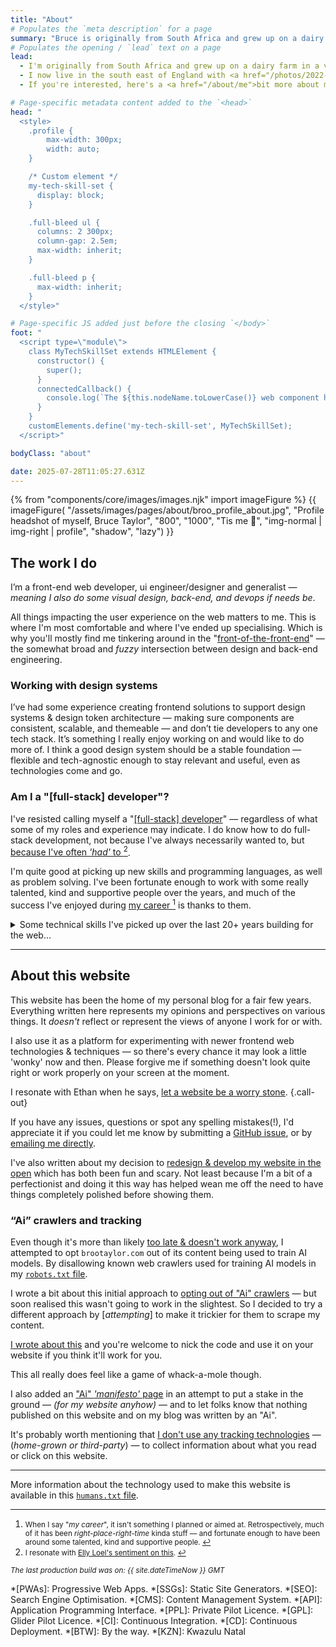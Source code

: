 ```yaml
---
title: "About"
# Populates the `meta description` for a page
summary: "Bruce is originally from South Africa and grew up on a dairy farm in a very beautiful part of the country. He now lives in the south east of England with his family and builds websites for a living."
# Populates the opening / `lead` text on a page
lead:
  - I'm originally from South Africa and grew up on a dairy farm in a very <a href="https://youtu.be/bGQbM3QfA5w">beautiful part of the country</a>.
  - I now live in the south east of England with <a href="/photos/2022-03-30/photo_202203300012">my family</a> and <a href="/projects">build websites</a> for a living.
  - If you're interested, here's a <a href="/about/me">bit more about me</a>.

# Page-specific metadata content added to the `<head>`
head: "
  <style>
    .profile {
        max-width: 300px;
        width: auto;
    }

    /* Custom element */
    my-tech-skill-set {
      display: block;
    }

    .full-bleed ul {
      columns: 2 300px;
      column-gap: 2.5em;
      max-width: inherit;
    }

    .full-bleed p {
      max-width: inherit;
    }
  </style>"

# Page-specific JS added just before the closing `</body>`
foot: "
  <script type=\"module\">
    class MyTechSkillSet extends HTMLElement {
      constructor() {
        super();
      }
      connectedCallback() {
        console.log(`The ${this.nodeName.toLowerCase()} web component has been created just for fun. Just cause I wanted to call it that. So there! 😄`);
      }
    }
    customElements.define('my-tech-skill-set', MyTechSkillSet);
  </script>"

bodyClass: "about"

date: 2025-07-28T11:05:27.631Z
---
```


{% from "components/core/images/images.njk" import imageFigure %}
{{ imageFigure(
  "/assets/images/pages/about/broo_profile_about.jpg",
  "Profile headshot of myself, Bruce Taylor",
  "800",
  "1000",
  "Tis me 👋",
  "img-normal | img-right | profile",
  "shadow",
  "lazy")
}}

## The work I do

I’m a front-end web developer, ui engineer/designer and generalist &mdash; *meaning I also do some visual design, back-end, and devops if needs be*.

All things impacting the user experience on the web matters to me. This is where I'm most comfortable and where I've ended up specialising. Which is why you'll mostly find me tinkering around in the "[front-of-the-front-end](https://bradfrost.com/blog/post/front-of-the-front-end-and-back-of-the-front-end-web-development/)" &mdash; the somewhat broad and *fuzzy* intersection between design and back-end engineering.

### Working with design systems

I’ve had some experience creating frontend solutions to support design systems & design token architecture &mdash; making sure components are consistent, scalable, and themeable &mdash; and don’t tie developers to any one tech stack. It’s something I really enjoy working on and would like to do more of.  I think a good design system should be a stable foundation &mdash; flexible and tech-agnostic enough to stay relevant and useful, even as technologies come and go.

### Am I a "[full-stack] developer"?

I've resisted calling myself a "[[full-stack] developer](https://bradfrost.com/blog/post/full-stack-developers/)" &mdash; regardless of what some of my roles and experience may indicate. I do know how to do full-stack development, not because I've always necessarily wanted to, but <span id="fnref:fullstack" rel="doc-noteref"><a href="#fn:fullstack" rel="footnote">because I've often *'had'* to <sup>2</sup></a></span>.

I'm quite good at picking up new skills and programming languages, as well as problem solving. I've been fortunate enough to work with some really talented, kind and supportive people over the years, and much of the success I've enjoyed during <span id="fnref:career" rel="doc-noteref"><a href="#fn:career" rel="footnote">my career <sup>1</sup></a></span> is thanks to them.

<details>
  <summary>Some technical skills I've picked up over the last 20+ years building for the web&hellip;</summary>
  <my-tech-skill-set class="full-bleed | call-out | flow">
    <ul>
      <li><strong>Core Frontend</strong>: HTML, CSS <small><em>(SCSS & LESS)</em></small>, JavaScript <small><em>(ES5 & ES6+)</em></small></li>
      <li><strong>Frameworks & Static Site Generators</strong>: 11ty, Astro, Jekyll, Svelte, Vue</li>
      <li><strong>Templating & Libraries</strong>: Nunjucks, Liquid, Handlebars, jQuery, Bootstrap, Foundation, GSAP</li>
      <li><strong>Build & Workflow</strong>: Vite, Rollup.js, Webpack, Gulp, PostCSS, Babel, Jest, Cypress</li>
      <li><strong>Version Control & DevOps</strong>: Git, Bitbucket, Monorepos, Netlify, Docker, Azure DevOps</li>
      <li><abbr title="Content Management System."><strong>CMS</strong></abbr>: WordPress, Drupal, Umbraco, Decap CMS, Contentful</li>
      <li><strong>Back-end &</strong> <abbr title="Application Programming Interface."><strong>API</strong></abbr>: PHP, Twig, MySQL, Node.js, Data Source / <abbr title="Application Programming Interface.">API</abbr> Configuration</li>
      <li><strong>Component Libraries & Design Systems</strong>: Fractal, Storybook, Design Tokens, Design System Configuration</li>
      <li><strong>Dev & Design Tools</strong>: VS Code, Cursor, Postman, iTerm, Photoshop, Figma, Zeplin</li>
      <li><strong>Frontend Architecture & Standards</strong>: Tech-agnostic component-based Frontend Architecture, CSS Architecture</li>
      <li><strong>Best Practices</strong>: Responsive Design, Progressive Enhancement, <abbr title="Progressive Web Apps.">PWA</abbr>, Accessibility / A11y, Cross-Browser Compatibility Testing, Web Components, Service Workers</li>
      <li><abbr title="Search Engine Optimisation."><strong>SEO</strong></abbr><strong>, Performance & Compliance</strong>: Technical & Content-based <abbr title="Search Engine Optimisation.">SEO</abbr>, Performance optimisation, Lighthouse Auditing, Cookie Consent Management <small><em>(Civic, TrustArc)</em></small>, <abbr title="General Data Protection Regulation.">GDPR</abbr> Setup</li>
      <li><strong>Analytics</strong>: Google Analytics, Google Tag Manager, Adobe Analytics</li>
    </ul>
    <h3 id="cv" tabindex="-1" class="visually-hidden">Need a copy of my CV? <a class="header-anchor" href="#cv">#</a></h3>
    <p><small><em>(Need to see a copy of my CV for some reason? You're welcome to <a href="/BruceTaylorCV">download a copy</a>.)</em></small></p>
  </my-tech-skill-set>
</details>

---

## About this website

This website has been the home of my personal blog for a fair few years. Everything written here represents my opinions and perspectives on various things. It *doesn't* reflect or represent the views of anyone I work for or with.

I also use it as a platform for experimenting with newer frontend web technologies & techniques &mdash; so there's every chance it may look a little 'wonky' now and then. Please forgive me if something doesn't look quite right or work properly on your screen at the moment.

I resonate with Ethan when he says, [let a website be a worry stone](https://ethanmarcotte.com/wrote/let-a-website-be-a-worry-stone/). {.call-out}

If you have any issues, questions or spot any spelling mistakes(!), I'd appreciate it if you could let me know by submitting a [GitHub issue](https://github.com/brootaylor/brootaylor-v3/issues), or by [emailing me directly](/contact).

I've also written about my decision to [redesign & develop my website in the open](/writing/2022-02-22/redesigning-in-the-open) which has both been fun and scary. Not least because I'm a bit of a perfectionist and doing it this way has helped wean me off the need to have things completely polished before showing them.

### &ldquo;Ai&rdquo; crawlers and tracking

Even though it's more than likely [too late & doesn't work anyway](https://blog.jim-nielsen.com/2023/robots-txt/), I attempted to opt `brootaylor.com` out of its content being used to train AI models. By disallowing known web crawlers used for training AI models in my [<code>robots.txt</code> file](https://brootaylor.com/robots.txt).

I wrote a bit about this initial approach to [opting out of "Ai" crawlers](/writing/2025-01-01/robots-txt) &mdash; but soon realised this wasn't going to work in the slightest. So I decided to try a different approach by [*attempting*] to make it trickier for them to scrape my content.

[I wrote about this](/writing/2025-01-05/ai-bot-blocker) and you're welcome to nick the code and use it on your website if you think it'll work for you.

This all really does feel like a game of whack-a-mole though.

I also added an ["Ai" *'manifesto'* page](/ai) in an attempt to put a stake in the ground &mdash; *(for my website anyhow)* &mdash; and to let folks know that nothing published on this website and on my blog was written by an "Ai".

It's probably worth mentioning that [I don't use any tracking technologies](/privacy#analytics-%26-tracking) &mdash; (*home-grown or third-party*) &mdash; to collect information about what you read or click on this website.

---

More information about the technology used to make this website is available in this [<code>humans.txt</code> file](https://brootaylor.com/humans.txt).


---

<div role="doc-endnotes">
  <ol>
    <li id="fn:career" role="doc-endnote">
      <small>When I say "<em>my career</em>", it isn't something I planned or aimed at. Retrospectively, much of it has been <em>right-place-right-time</em> kinda stuff &mdash; and fortunate enough to have been around some talented, kind and supportive people. <a href="#fnref:career" role="doc-backlink">↩</a></small>
    </li>
    <li id="fn:fullstack" role="doc-endnote">
      <small>I resonate with <a href="https://www.ellyloel.com/blog/front-end-development-s-identity-crisis/#:~:text=I%20know%20how%20to%20do%20full%2Dstack%20development%2C%20not%20because%20I%20wanted%20to%20but%20because%20I%20had%20to.%20My%20title%20was%20%E2%80%9Cdeveloper%E2%80%9D%2C%20as%20was%20everyone%20else%E2%80%99s.%20According%20to%20our%20titles%20there%20were%20no%20front%2Dend%20or%20back%2Dend%20developers.%20We%20had%20to%20do%20it%20all.">Elly Loel's sentiment on this</a>. <a href="#fnref:fullstack" role="doc-backlink">↩</a></small>
    </li>
  </ol>
</div>

<small><em>The last production build was on: {{ site.dateTimeNow }} GMT</em></small>

*[PWAs]: Progressive Web Apps.
*[SSGs]: Static Site Generators.
*[SEO]: Search Engine Optimisation.
*[CMS]: Content Management System.
*[API]: Application Programming Interface.
*[PPL]: Private Pilot Licence.
*[GPL]: Glider Pilot Licence.
*[CI]: Continuous Integration.
*[CD]: Continuous Deployment.
*[BTW]: By the way.
*[KZN]: Kwazulu Natal
